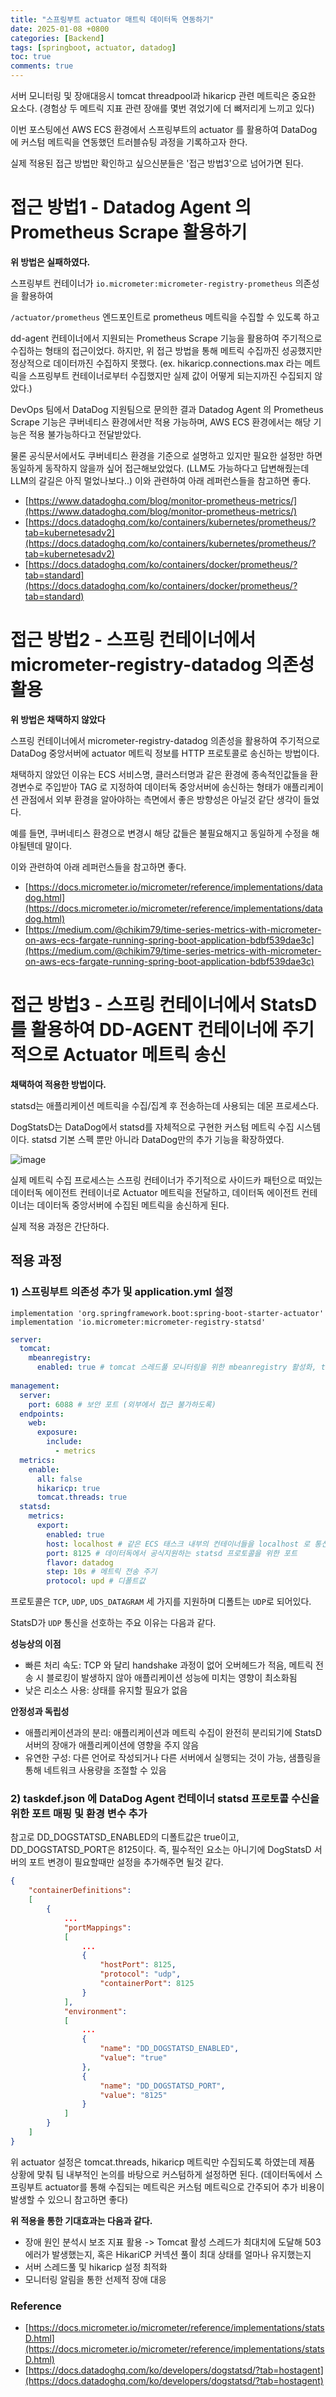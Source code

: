 ```yaml
---
title: "스프링부트 actuator 매트릭 데이터독 연동하기"
date: 2025-01-08 +0800
categories: [Backend]
tags: [springboot, actuator, datadog]
toc: true
comments: true
---
```


서버 모니터링 및 장애대응시 tomcat threadpool과 hikaricp 관련 메트릭은 중요한 요소다.
(경험상 두 메트릭 지표 관련 장애를 몇번 겪었기에 더 뼈저리게 느끼고 있다)

이번 포스팅에선 AWS ECS 환경에서 스프링부트의 actuator 를 활용하여 DataDog 에 커스텀 메트릭을 연동했던 트러블슈팅 과정을 기록하고자 한다.

실제 적용된 접근 방법만 확인하고 싶으신분들은 '접근 방법3'으로 넘어가면 된다.

# 접근 방법1 - Datadog Agent 의 Prometheus Scrape 활용하기
**위 방법은 실패하였다.**

스프링부트 컨테이너가 `io.micrometer:micrometer-registry-prometheus` 의존성을 활용하여

`/actuator/prometheus` 엔드포인트로 prometheus 메트릭을 수집할 수 있도록 하고

dd-agent 컨테이너에서 지원되는 Prometheus Scrape 기능을 활용하여 주기적으로 수집하는 형태의 접근이었다.
하지만, 위 접근 방법을 통해 메트릭 수집까진 성공했지만 정상적으로 데이터까진 수집하지 못했다. (ex. hikaricp.connections.max 라는 메트릭을 스프링부트 컨테이너로부터 수집했지만 실제 값이 어떻게 되는지까진 수집되지 않았다.)


DevOps 팀에서 DataDog 지원팀으로 문의한 결과 Datadog Agent 의 Prometheus Scrape 기능은 쿠버네티스 환경에서만 적용 가능하며, AWS ECS 환경에서는 해당 기능은 적용 불가능하다고 전달받았다.


물론 공식문서에서도 쿠버네티스 환경을 기준으로 설명하고 있지만 필요한 설정만 하면 동일하게 동작하지 않을까 싶어 접근해보았었다. (LLM도 가능하다고 답변해줬는데 LLM의 갈길은 아직 멀었나보다..)
이와 관련하여 아래 레퍼런스들을 참고하면 좋다.

- [https://www.datadoghq.com/blog/monitor-prometheus-metrics/](https://www.datadoghq.com/blog/monitor-prometheus-metrics/)
- [https://docs.datadoghq.com/ko/containers/kubernetes/prometheus/?tab=kubernetesadv2](https://docs.datadoghq.com/ko/containers/kubernetes/prometheus/?tab=kubernetesadv2)
- [https://docs.datadoghq.com/ko/containers/docker/prometheus/?tab=standard](https://docs.datadoghq.com/ko/containers/docker/prometheus/?tab=standard)

# 접근 방법2 - 스프링 컨테이너에서 micrometer-registry-datadog 의존성 활용
**위 방법은 채택하지 않았다**

스프링 컨테이너에서 micrometer-registry-datadog 의존성을 활용하여 주기적으로 DataDog 중앙서버에 actuator 메트릭 정보를 HTTP 프로토콜로 송신하는 방법이다.

채택하지 않았던 이유는 ECS 서비스명, 클러스터명과 같은 환경에 종속적인값들을 환경변수로 주입받아 TAG 로 지정하여 데이터독 중앙서버에 송신하는 형태가 애플리케이션 관점에서 외부 환경을 알아야하는 측면에서 좋은 방향성은 아닐것 같단 생각이 들었다.

예를 들면, 쿠버네티스 환경으로 변경시 해당 값들은 불필요해지고 동일하게 수정을 해야될텐데 말이다.

이와 관련하여 아래 레퍼런스들을 참고하면 좋다.

- [https://docs.micrometer.io/micrometer/reference/implementations/datadog.html](https://docs.micrometer.io/micrometer/reference/implementations/datadog.html)
- [https://medium.com/@chikim79/time-series-metrics-with-micrometer-on-aws-ecs-fargate-running-spring-boot-application-bdbf539dae3c](https://medium.com/@chikim79/time-series-metrics-with-micrometer-on-aws-ecs-fargate-running-spring-boot-application-bdbf539dae3c)

# 접근 방법3 - 스프링 컨테이너에서 StatsD를 활용하여 DD-AGENT 컨테이너에 주기적으로 Actuator 메트릭 송신
**채택하여 적용한 방법이다.**

statsd는 애플리케이션 메트릭을 수집/집계 후 전송하는데 사용되는 데몬 프로세스다.

DogStatsD는 DataDog에서 statsd를 자체적으로 구현한 커스텀 메트릭 수집 시스템이다. statsd 기본 스펙 뿐만 아니라 DataDog만의 추가 기능을 확장하였다.

![image](https://github.com/user-attachments/assets/bb0b3399-5e6d-4fff-923a-7b388bcfd7e2)

실제 메트릭 수집 프로세스는 스프링 컨테이너가 주기적으로 사이드카 패턴으로 떠있는 데이터독 에이전트 컨테이너로 Actuator 메트릭을 전달하고, 데이터독 에이전트 컨테이너는 데이터독 중앙서버에 수집된 메트릭을 송신하게 된다.

실제 적용 과정은 간단하다.

## 적용 과정

### 1) 스프링부트 의존성 추가 및 application.yml 설정

```text
implementation 'org.springframework.boot:spring-boot-starter-actuator'
implementation 'io.micrometer:micrometer-registry-statsd'
```

```yml
server:
  tomcat:
    mbeanregistry:
      enabled: true # tomcat 스레드풀 모니터링을 위한 mbeanregistry 활성화, tomcat mbeanregistry 활성화시 힙메모리의 2MB를 차지하여 스프링부트는 기본적으로 비활성화 처리함
      
management:
  server:
    port: 6088 # 보안 포트 (외부에서 접근 불가하도록)
  endpoints:
    web:
      exposure:
        include:
          - metrics
  metrics:
    enable:
      all: false
      hikaricp: true
      tomcat.threads: true
  statsd:
    metrics:
      export:
        enabled: true
        host: localhost # 같은 ECS 태스크 내부의 컨테이너들을 localhost 로 통신 가능
        port: 8125 # 데이터독에서 공식지원하는 statsd 프로토콜을 위한 포트
        flavor: datadog
        step: 10s # 메트릭 전송 주기
        protocol: upd # 디폴트값
```

프로토콜은 `TCP`, `UDP`, `UDS_DATAGRAM` 세 가지를 지원하며 디폴트는 `UDP`로 되어있다.

StatsD가 `UDP` 통신을 선호하는 주요 이유는 다음과 같다.


**성능상의 이점**
- 빠른 처리 속도: TCP 와 달리 handshake 과정이 없어 오버헤드가 적음, 메트릭 전송 시 블로킹이 발생하지 않아 애플리케이션 성능에 미치는 영향이 최소화됨
- 낮은 리소스 사용: 상태를 유지할 필요가 없음

**안정성과 독립성**
- 애플리케이션과의 분리: 애플리케이션과 메트릭 수집이 완전히 분리되기에 StatsD 서버의 장애가 애플리케이션에 영향을 주지 않음
- 유연한 구성: 다른 언어로 작성되거나 다른 서버에서 실행되는 것이 가능, 샘플링을 통해 네트워크 사용량을 조절할 수 있음


### 2) taskdef.json 에 DataDog Agent 컨테이너 statsd 프로토콜 수신을 위한 포트 매핑 및 환경 변수 추가

참고로 DD_DOGSTATSD_ENABLED의 디폴트값은 true이고, DD_DOGSTATSD_PORT은 8125이다. 즉, 필수적인 요소는 아니기에 DogStatsD 서버의 포트 변경이 필요할때만 설정을 추가해주면 될것 같다.

```json
{
    "containerDefinitions":
    [
        {
            ...
            "portMappings":
            [
                ...
                {
                    "hostPort": 8125,
                    "protocol": "udp",
                    "containerPort": 8125
                }
            ],
            "environment":
            [
                ...
                {
                    "name": "DD_DOGSTATSD_ENABLED",
                    "value": "true"
                },
                {
                    "name": "DD_DOGSTATSD_PORT",
                    "value": "8125"
                }
            ]
        }
    ]
}
```

위 actuator 설정은 tomcat.threads, hikaricp 메트릭만 수집되도록 하였는데 제품 상황에 맞춰 팀 내부적인 논의를 바탕으로 커스텀하게 설정하면 된다.
(데이터독에서 스프링부트 actuator를 통해 수집되는 메트릭은 커스텀 메트릭으로 간주되어 추가 비용이 발생할 수 있으니 참고하면 좋다)

**위 적용을 통한 기대효과는 다음과 같다.**
- 장애 원인 분석시 보조 지표 활용 -> Tomcat 활성 스레드가 최대치에 도달해 503 에러가 발생했는지, 혹은 HikariCP 커넥션 풀이 최대 상태를 얼마나 유지했는지
- 서버 스레드풀 및 hikaricp 설정 최적화
- 모니터링 알림을 통한 선제적 장애 대응

### Reference
- [https://docs.micrometer.io/micrometer/reference/implementations/statsD.html](https://docs.micrometer.io/micrometer/reference/implementations/statsD.html)
- [https://docs.datadoghq.com/ko/developers/dogstatsd/?tab=hostagent](https://docs.datadoghq.com/ko/developers/dogstatsd/?tab=hostagent)
